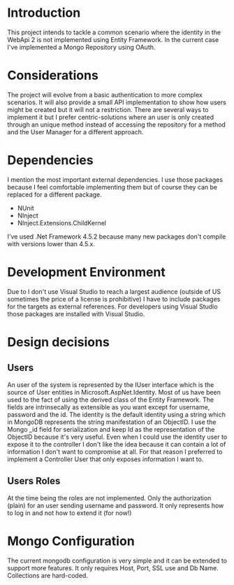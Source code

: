 # Introduction

This project intends to tackle a common scenario where the identity in the WebApi 2 is not implemented using Entity Framework. 
In the current case I've implemented a Mongo Repository using OAuth. 

# Considerations

The project will evolve from a basic authentication to more complex scenarios. It will also provide a small API implementation to show how users might be created but it will not a restriction. 
There are several ways to implement it but I prefer centric-solutions where an user is only created through an unique method instead of accessing the repository for a method and the User Manager for a different approach.

# Dependencies

I mention the most important external dependencies. I use those packages because I feel comfortable implementing them but of course they can be replaced for a different package.

- NUnit 
- NInject
- NInject.Extensions.ChildKernel

I've used .Net Framework 4.5.2 because many new packages don't compile with versions lower than 4.5.x. 

# Development Environment

Due to I don't use Visual Studio to reach a largest audience (outside of US sometimes the price of a license is prohibitive) I have to include packages for the targets as external references. For developers using Visual Studio those packages are installed with Visual Studio.

# Design decisions

## Users

An user of the system is represented by the IUser interface which is the source of User entities in Microsoft.AspNet.Identity. Most of us have been used to the fact of using the derived class of the Entity Framework. The fields are intrinsecally as extensible as you want except for username, password and the id. 
The identity is the default identity using a string which in MongoDB represents the string manifestation of an ObjectID. I use the Mongo _id field for serialization and keep Id as the representation of the ObjectID because it's very useful.
Even when I could use the identity user to expose it to the controller I don't like the idea because it can contain a lot of information I don't want to compromise at all. For that reason I preferred to implement a Controller User that only exposes information I want to.

## Users Roles

At the time being the roles are not implemented. Only the authorization (plain) for an user sending username and password. It only represents how to log in and not how to extend it (for now!)

# Mongo Configuration

The current mongodb configuration is very simple and it can be extended to support more features. It only requires Host, Port, SSL use and Db Name. Collections are hard-coded.

